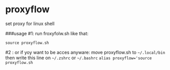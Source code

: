# proxyflow
set proxy for linux shell

###usage
#1: run froxyfolw.sh like that:
```
source proxyflow.sh
```


#2 : or if yoy want to be acces anyware:
move proxyflow.sh to ```~/.local/bin```
then write this line on ```~/.zshrc``` or ```~/.bashrc```
```alias proxyflow='source proxyflow.sh```
